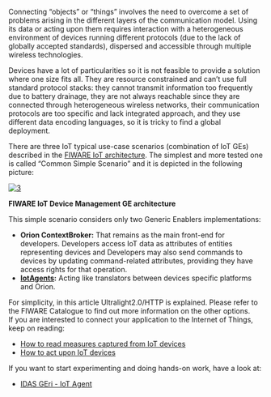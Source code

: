 Connecting “objects” or “things” involves the need to overcome a set of
problems arising in the different layers of the communication model.
Using its data or acting upon them requires interaction with a
heterogeneous environment of devices running different protocols (due to
the lack of globally accepted standards), dispersed and accessible
through multiple wireless technologies.  

Devices have a lot of particularities so it is not feasible to provide a
solution where one size fits all. They are resource constrained and
can’t use full standard protocol stacks: they cannot transmit
information too frequently due to battery drainage, they are not always
reachable since they are connected through heterogeneous wireless
networks, their communication protocols are too specific and lack
integrated approach, and they use different data encoding languages, so
it is tricky to find a global deployment.  

There are three IoT typical use-case scenarios (combination of IoT GEs)
described in the [FIWARE IoT
architecture](http://forge.fiware.org/plugins/mediawiki/wiki/fiware/index.php/Internet_of_Things_%28IoT%29_Services_Enablement_Architecture).
The simplest and more tested one is called “Common Simple Scenario” and
it is depicted in the following picture: 

[![3](images/3.png)](images/3.png)

**FIWARE IoT Device Management GE architecture**

This simple scenario considers only two Generic Enablers
implementations:

-   **Orion ContextBroker:** That remains as the main front-end for
    developers. Developers access IoT data as attributes of entities
    representing devices and Developers may also send commands to
    devices by updating command-related attributes, providing they have
    access rights for that operation.
-   **[IotAgents](https://github.com/Fiware?utf8=%E2%9C%93&q=IoTAgent):** Acting like translators 
    between devices specific platforms and Orion.
    

For simplicity, in this article Ultralight2.0/HTTP is explained. Please
refer to the FIWARE Catalogue to find out more information on the other
options.  
 If you are interested to connect your application to the Internet of
Things, keep on reading:

-   [How to read measures captured from IoT
    devices](/connection-to-the-internet-of-things/how-to-read-measures-captured-from-iot-devices/) 
-   [How to act upon IoT
    devices](/connection-to-the-internet-of-things/how-to-act-upon-iot-devices/)


If you want to start experimenting and doing hands-on work, have a look at:

- [IDAS GEri - IoT Agent](https://github.com/Fiware/iot.IoTAgent-Cplusplus)
